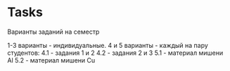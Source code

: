# Tasks
Варианты заданий на семестр

1-3 варианты - индивидуальные.
4 и 5 варианты - каждый на пару студентов:
4.1 - задания 1 и 2
4.2 - задания 2 и 3
5.1 - материал мишени Al
5.2 - материал мишени Cu
